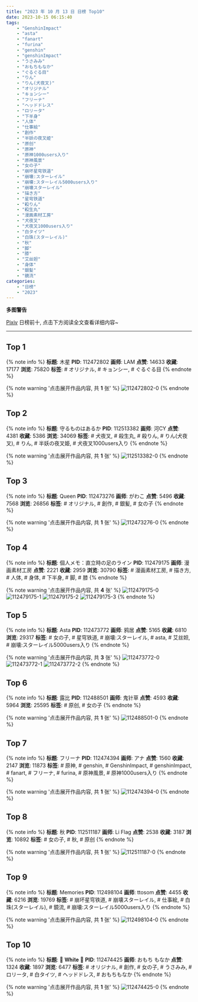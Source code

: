 ```yaml
---
title: "2023 年 10 月 13 日 日榜 Top10"
date: 2023-10-15 06:15:40
tags:
    - "GenshinImpact"
    - "asta"
    - "fanart"
    - "furina"
    - "genshin"
    - "genshinImpact"
    - "うさみみ"
    - "おもちもなか"
    - "ぐるぐる目"
    - "りん"
    - "りん(犬夜叉)"
    - "オリジナル"
    - "キョンシー"
    - "フリーナ"
    - "ヘッドドレス"
    - "ロリータ"
    - "下半身"
    - "人体"
    - "仕事絵"
    - "創作"
    - "半妖の夜叉姫"
    - "原创"
    - "原神"
    - "原神1000users入り"
    - "原神風景"
    - "女の子"
    - "崩坏星穹铁道"
    - "崩壊:スターレイル"
    - "崩壊:スターレイル5000users入り"
    - "崩壊スターレイル"
    - "描き方"
    - "星穹铁道"
    - "殺りん"
    - "殺生丸"
    - "漫画素材工房"
    - "犬夜叉"
    - "犬夜叉1000users入り"
    - "白タイツ"
    - "白珠(スターレイル)"
    - "秋"
    - "脚"
    - "膝"
    - "艾丝妲"
    - "身体"
    - "銀髪"
    - "鏡流"
categories:
    - "日榜"
    - "2023"
---
```


<i class="fa fa-triangle-exclamation"></i>**多图警告**<i class="fa fa-triangle-exclamation"></i>

[Pixiv](https://www.pixiv.net/) 日榜前十, 点击下方阅读全文查看详细内容~

<!-- more -->

---

## Top 1

{% note info %}
**标题**: 木星
**PID**: 112472802 **画师**: LAM
**点赞**: 14633 **收藏**: 17177 **浏览**: 75820
**标签**: # オリジナル, # キョンシー, # ぐるぐる目
{% endnote %}

{% note warning '点击展开作品内容, 共 **1** 张' %}
![112472802-0](https://i.pixiv.re/img-original/img/2023/10/12/00/00/06/112472802_p0.jpg)
{% endnote %}

## Top 2

{% note info %}
**标题**: 守るものはあるか
**PID**: 112513382 **画师**: 河CY
**点赞**: 4381 **收藏**: 5386 **浏览**: 34069
**标签**: # 犬夜叉, # 殺生丸, # 殺りん, # りん(犬夜叉), # りん, # 半妖の夜叉姫, # 犬夜叉1000users入り
{% endnote %}

{% note warning '点击展开作品内容, 共 **1** 张' %}
![112513382-0](https://i.pixiv.re/img-original/img/2023/10/13/17/59/25/112513382_p0.jpg)
{% endnote %}

## Top 3

{% note info %}
**标题**: Queen
**PID**: 112473276 **画师**: がわこ
**点赞**: 5496 **收藏**: 7568 **浏览**: 26856
**标签**: # オリジナル, # 創作, # 銀髪, # 女の子
{% endnote %}

{% note warning '点击展开作品内容, 共 **1** 张' %}
![112473276-0](https://i.pixiv.re/img-original/img/2023/10/12/00/06/13/112473276_p0.jpg)
{% endnote %}

## Top 4

{% note info %}
**标题**: 個人メモ：直立時の足のライン
**PID**: 112479175 **画师**: 漫画素材工房
**点赞**: 2221 **收藏**: 2959 **浏览**: 30790
**标签**: # 漫画素材工房, # 描き方, # 人体, # 身体, # 下半身, # 脚, # 膝
{% endnote %}

{% note warning '点击展开作品内容, 共 **4** 张' %}
![112479175-0](https://i.pixiv.re/img-original/img/2023/10/12/07/00/04/112479175_p0.jpg)
![112479175-1](https://i.pixiv.re/img-original/img/2023/10/12/07/00/04/112479175_p1.jpg)
![112479175-2](https://i.pixiv.re/img-original/img/2023/10/12/07/00/04/112479175_p2.jpg)
![112479175-3](https://i.pixiv.re/img-original/img/2023/10/12/07/00/04/112479175_p3.jpg)
{% endnote %}

## Top 5

{% note info %}
**标题**: Asta
**PID**: 112473772 **画师**: 鸦居
**点赞**: 5165 **收藏**: 6810 **浏览**: 29317
**标签**: # 女の子, # 星穹铁道, # 崩壊:スターレイル, # asta, # 艾丝妲, # 崩壊:スターレイル5000users入り
{% endnote %}

{% note warning '点击展开作品内容, 共 **3** 张' %}
![112473772-0](https://i.pixiv.re/img-original/img/2023/10/12/00/21/07/112473772_p0.jpg)
![112473772-1](https://i.pixiv.re/img-original/img/2023/10/12/00/21/07/112473772_p1.jpg)
![112473772-2](https://i.pixiv.re/img-original/img/2023/10/12/00/21/07/112473772_p2.jpg)
{% endnote %}

## Top 6

{% note info %}
**标题**: 露比
**PID**: 112488501 **画师**: 鬼针草
**点赞**: 4593 **收藏**: 5964 **浏览**: 25595
**标签**: # 原创, # 女の子
{% endnote %}

{% note warning '点击展开作品内容, 共 **1** 张' %}
![112488501-0](https://i.pixiv.re/img-original/img/2023/10/12/18/16/16/112488501_p0.jpg)
{% endnote %}

## Top 7

{% note info %}
**标题**: フリーナ
**PID**: 112474394 **画师**: アナ
**点赞**: 1560 **收藏**: 2147 **浏览**: 11873
**标签**: # 原神, # genshin, # GenshinImpact, # genshinImpact, # fanart, # フリーナ, # furina, # 原神風景, # 原神1000users入り
{% endnote %}

{% note warning '点击展开作品内容, 共 **1** 张' %}
![112474394-0](https://i.pixiv.re/img-original/img/2023/10/12/00/44/46/112474394_p0.jpg)
{% endnote %}

## Top 8

{% note info %}
**标题**: 秋
**PID**: 112511187 **画师**: Li Flag
**点赞**: 2538 **收藏**: 3187 **浏览**: 10892
**标签**: # 女の子, # 秋, # 原创
{% endnote %}

{% note warning '点击展开作品内容, 共 **1** 张' %}
![112511187-0](https://i.pixiv.re/img-original/img/2023/10/13/15/47/52/112511187_p0.jpg)
{% endnote %}

## Top 9

{% note info %}
**标题**: Memories
**PID**: 112498104 **画师**: ttosom
**点赞**: 4455 **收藏**: 6216 **浏览**: 19769
**标签**: # 崩坏星穹铁道, # 崩壊スターレイル, # 仕事絵, # 白珠(スターレイル), # 鏡流, # 崩壊:スターレイル5000users入り
{% endnote %}

{% note warning '点击展开作品内容, 共 **1** 张' %}
![112498104-0](https://i.pixiv.re/img-original/img/2023/10/13/00/00/13/112498104_p0.jpg)
{% endnote %}

## Top 10

{% note info %}
**标题**: 🤍 𝐖𝐡𝐢𝐭𝐞 🤍
**PID**: 112474425 **画师**: おもち もなか
**点赞**: 1324 **收藏**: 1897 **浏览**: 6477
**标签**: # オリジナル, # 創作, # 女の子, # うさみみ, # ロリータ, # 白タイツ, # ヘッドドレス, # おもちもなか
{% endnote %}

{% note warning '点击展开作品内容, 共 **1** 张' %}
![112474425-0](https://i.pixiv.re/img-original/img/2023/10/12/00/45/36/112474425_p0.jpg)
{% endnote %}
